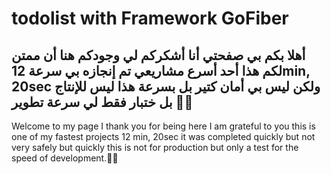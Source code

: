 # todolist with Framework GoFiber
أهلا بكم بي صفحتي أنا أشكركم لي وجودكم هنا أن ممتن لكم هذا أحد أسرع مشاريعي تم إنجازه بي سرعة 12min, 20sec ولكن ليس بي أمان كتير بل بسرعة هذا ليس للإنتاج بل ختبار فقط لي سرعة تطوير 🫢🫢
---------------------------------------------
Welcome to my page I thank you for being here I am grateful to you this is one of my fastest projects 12 min, 20sec it was completed quickly but not very safely but quickly this is not for production but only a test for the speed of development.🫢🫢
